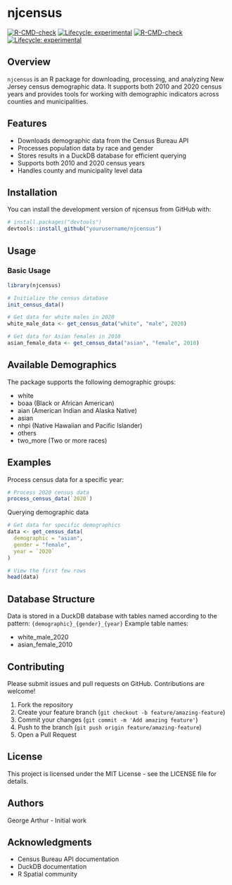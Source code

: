 # njcensus

<!-- badges: start -->

[![R-CMD-check](https://github.com/yourusername/njcensus/actions/workflows/R-CMD-check.yaml/badge.svg)](https://github.com/yourusername/njcensus/actions/workflows/R-CMD-check.yaml) [![Lifecycle: experimental](https://img.shields.io/badge/lifecycle-experimental-orange.svg)](https://lifecycle.r-lib.org/articles/stages.html#experimental)
[![R-CMD-check](https://github.com/PrigasG/njcensus/actions/workflows/R-CMD-check.yaml/badge.svg)](https://github.com/PrigasG/njcensus/actions/workflows/R-CMD-check.yaml)
[![Lifecycle: experimental](https://img.shields.io/badge/lifecycle-experimental-orange.svg)](https://lifecycle.r-lib.org/articles/stages.html#experimental)
<!-- badges: end -->

## Overview

`njcensus` is an R package for downloading, processing, and analyzing New Jersey census demographic data. It supports both 2010 and 2020 census years and provides tools for working with demographic indicators across counties and municipalities.

## Features

-   Downloads demographic data from the Census Bureau API
-   Processes population data by race and gender
-   Stores results in a DuckDB database for efficient querying
-   Supports both 2010 and 2020 census years
-   Handles county and municipality level data

## Installation

You can install the development version of njcensus from GitHub with:

``` r
# install.packages("devtools")
devtools::install_github("yourusername/njcensus")
```

## Usage

### Basic Usage

``` r
library(njcensus)

# Initialize the census database
init_census_data()

# Get data for white males in 2020
white_male_data <- get_census_data("white", "male", 2020)

# Get data for Asian females in 2010
asian_female_data <- get_census_data("asian", "female", 2010)
```

## Available Demographics

The package supports the following demographic groups:

-   white
-   boaa (Black or African American)
-   aian (American Indian and Alaska Native)
-   asian
-   nhpi (Native Hawaiian and Pacific Islander)
-   others
-   two_more (Two or more races)

## Examples

Process census data for a specific year:

``` r
# Process 2020 census data
process_census_data(`2020`)
```

Querying demographic data

``` r
# Get data for specific demographics
data <- get_census_data(
  demographic = "asian",
  gender = "female",
  year = `2020`
)

# View the first few rows
head(data)
```

## Database Structure

Data is stored in a DuckDB database with tables named according to the pattern: `{demographic}_{gender}_{year}` Example table names:

-   white_male_2020
-   asian_female_2010

## Contributing

Please submit issues and pull requests on GitHub. Contributions are welcome!

1.  Fork the repository
2.  Create your feature branch (`git checkout -b feature/amazing-feature`)
3.  Commit your changes (`git commit -m 'Add amazing feature'`)
4.  Push to the branch (`git push origin feature/amazing-feature`)
5.  Open a Pull Request

## License

This project is licensed under the MIT License - see the LICENSE file for details.

## Authors

George Arthur - Initial work

## Acknowledgments

-   Census Bureau API documentation
-   DuckDB documentation
-   R Spatial community
